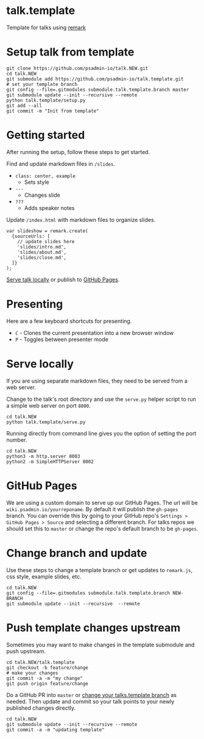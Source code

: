 # talk.template
Template for talks using [remark](https://github.com/gnab/remark)

# Setup talk from template
```
git clone https://github.com/psadmin-io/talk.NEW.git 
cd talk.NEW
git submodule add https://github.com/psadmin-io/talk.template.git
# set your template branch
git config --file=.gitmodules submodule.talk.template.branch master
git submodule update --init --recursive --remote
python talk.template/setup.py
git add --all
git commit -m "Init from template"
```

# Getting started
After running the setup, follow these steps to get started.

Find and update markdown files in `/slides`.
* `class: center, example`
    * Sets style
* `---`
    * Changes slide
* `???`
    * Adds speaker notes
    
Update `/index.html` with markdown files to organize slides.
```
var slideshow = remark.create(
  {sourceUrls: [
    // update slides here           
    'slides/intro.md',
    'slides/about.md',
    'slides/close.md',
  ]}
);
```
    
[Serve talk locally](#serve-locally) or publish to [GitHub Pages](#github-pages).

# Presenting
Here are a few keyboard shortcuts for presenting.

* `C` - Clones the current presentation into a new browser window
* `P` - Toggles between presenter mode

# Serve locally
If you are using separate markdown files, they need to be served from a web server. 

Change to the talk's root directory and use the `serve.py` helper script to run a simple web server on port `8000`.
```
cd talk.NEW
python talk.template/serve.py
```

Running directly from command line gives you the option of setting the port number.
```
cd talk.NEW
python3 -m http.server 8003
python2 -m SimpleHTTPServer 8002
```

# GitHub Pages
We are using a custom domain to serve up our GitHub Pages. The url will be `wiki.psadmin.io/yourreponame`. By default it will publish the `gh-pages` branch. You can override this by going to your GitHub repo's `Settings > GitHub Pages > Source` and selecting a different branch. For talks repos we should set this to `master` or change the repo's default branch to be `gh-pages`.

# Change branch and update
Use these steps to change a template branch or get updates to `remark.js`, css style, example slides, etc.

```
cd talk.NEW
git config --file=.gitmodules submodule.talk.template.branch NEW-BRANCH
git submodule update --init --recursive  --remote
```

# Push template changes upstream
Sometimes you may want to make changes in the template submodule and push upstream. 
```
cd talk.NEW/talk.template
git checkout -b feature/change
# make your changes
git commit -a -m "my change"
git push origin feature/change
```
Do a GitHub PR into `master` or [change your talks.template branch](#change-branch-and-update) as needed. Then update and commit so your talk points to your newly published changes directly.
```
cd talk.NEW
git submodule update --init --recursive --remote
git commit -a -m "updating template"
```
